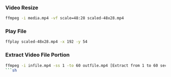 ### Video Resize
```sh
ffmpeg -i media.mp4 -vf scale=48:28 scaled-48x28.mp4
````

### Play File
```sh
ffplay scaled-48x28.mp4 -x 192 -y 54
```

### Extract Video File Portion
```sh
ffmpeg -i infile.mp4 -ss 1 -to 60 outfile.mp4 [Extract from 1 to 60 second]
```sh
